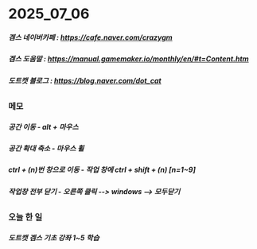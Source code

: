 # 2025_07_06
##### 겜스 네이버카페 : https://cafe.naver.com/crazygm
##### 겜스 도움말 : https://manual.gamemaker.io/monthly/en/#t=Content.htm
##### 도트캣 블로그 : https://blog.naver.com/dot_cat
##
### 메모
##### 공간 이동 - alt + 마우스
##### 공간 확대 축소  - 마우스 휠
##### ctrl + (n)번 창으로 이동 -  작업 창에 ctrl + shift + (n) [n=1~9]
##### 작업창 전부 닫기  -  오른쪽 클릭 --> windows --> 모두닫기
##
### 오늘 한 일
##### 도트캣 겜스 기초 강좌 1~5 학습
